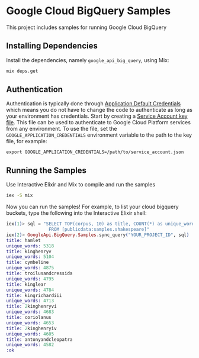 # Google Cloud BigQuery Samples

This project includes samples for running Google Cloud BigQuery

## Installing Dependencies

Install the dependencies, namely `google_api_big_query`, using Mix:

```sh
mix deps.get
```

## Authentication

Authentication is typically done through [Application Default Credentials][adc]
which means you do not have to change the code to authenticate as long as
your environment has credentials. Start by creating a
[Service Account key file][service_account_key_file]. This file can be used to
authenticate to Google Cloud Platform services from any environment. To use
the file, set the `GOOGLE_APPLICATION_CREDENTIALS` environment variable to
the path to the key file, for example:

    export GOOGLE_APPLICATION_CREDENTIALS=/path/to/service_account.json

## Running the Samples

Use Interactive Elixir and Mix to compile and run the samples

```sh
iex -S mix
```

Now you can run the samples! For example, to list your cloud bigquery buckets,
type the following into the Interactive Elixir shell:

```ex
iex(1)> sql = "SELECT TOP(corpus, 10) as title, COUNT(*) as unique_words
                FROM [publicdata:samples.shakespeare]"
iex(2)> GoogleApi.BigQuery.Samples.sync_query("YOUR_PROJECT_ID", sql)
title: hamlet
unique_words: 5318
title: kinghenryv
unique_words: 5104
title: cymbeline
unique_words: 4875
title: troilusandcressida
unique_words: 4795
title: kinglear
unique_words: 4784
title: kingrichardiii
unique_words: 4713
title: 2kinghenryvi
unique_words: 4683
title: coriolanus
unique_words: 4653
title: 2kinghenryiv
unique_words: 4605
title: antonyandcleopatra
unique_words: 4582
:ok
```

[adc]: https://cloud.google.com/docs/authentication#getting_credentials_for_server-centric_flow
[service_account_key_file]: https://developers.google.com/identity/protocols/OAuth2ServiceAccount#creatinganaccount
